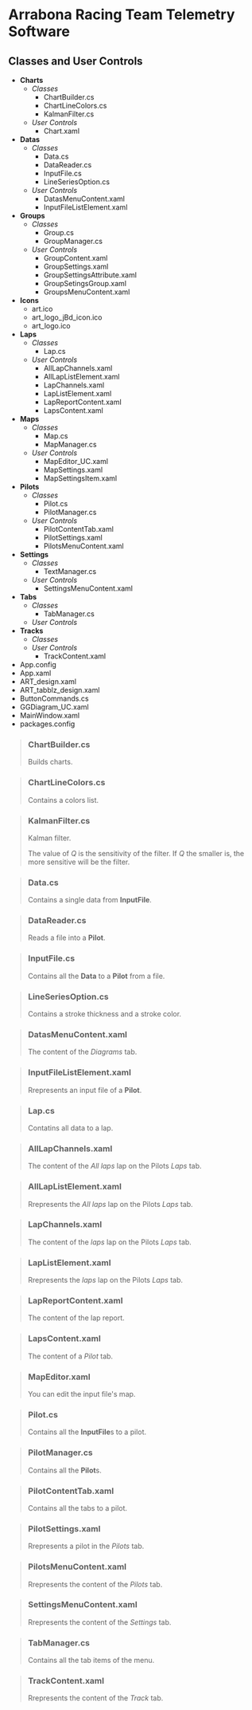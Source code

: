 # Arrabona Racing Team Telemetry Software

## Classes and User Controls

- **Charts**
  - *Classes*
    - ChartBuilder.cs
    - ChartLineColors.cs
    - KalmanFilter.cs
  - *User Controls*
    - Chart.xaml
- **Datas**
  - *Classes*
    - Data.cs
    - DataReader.cs
    - InputFile.cs
    - LineSeriesOption.cs
  - *User Controls*
    - DatasMenuContent.xaml
    - InputFileListElement.xaml
- **Groups**
  - *Classes*
    - Group.cs
    - GroupManager.cs
  - *User Controls*
    - GroupContent.xaml
    - GroupSettings.xaml
    - GroupSettingsAttribute.xaml
    - GroupSetingsGroup.xaml
    - GroupsMenuContent.xaml
- **Icons**
  - art.ico
  - art_logo_jBd_icon.ico
  - art_logo.ico
- **Laps**
  - *Classes*
    - Lap.cs
  - *User Controls*
    - AllLapChannels.xaml
    - AllLapListElement.xaml
    - LapChannels.xaml
    - LapListElement.xaml
    - LapReportContent.xaml
    - LapsContent.xaml
- **Maps**
  - *Classes*
    - Map.cs
    - MapManager.cs
  - *User Controls*
    - MapEditor_UC.xaml
    - MapSettings.xaml
    - MapSettingsItem.xaml
- **Pilots**
  - *Classes*
    - Pilot.cs
    - PilotManager.cs
  - *User Controls*
    - PilotContentTab.xaml
    - PilotSettings.xaml
    - PilotsMenuContent.xaml
- **Settings**
  - *Classes*
    - TextManager.cs
  - *User Controls*
    - SettingsMenuContent.xaml
- **Tabs**
  - *Classes*
    - TabManager.cs
  - *User Controls*
- **Tracks**
  - *Classes*
  - *User Controls*
    - TrackContent.xaml
- App.config
- App.xaml
- ART_design.xaml
- ART_tabblz_design.xaml
- ButtonCommands.cs
- GGDiagram_UC.xaml
- MainWindow.xaml
- packages.config

<!-- pagebreak -->

> ### ChartBuilder.cs
>
> Builds charts.

> ### ChartLineColors.cs
>
> Contains a colors list.

> ### KalmanFilter.cs
>
> Kalman filter.
>
> The value of *Q* is the sensitivity of the filter. If *Q* the smaller is, the more sensitive will be the filter.

> ### Data.cs
>
> Contains a single data from **InputFile**.

> ### DataReader.cs
>
> Reads a file into a **Pilot**.

> ### InputFile.cs
>
> Contains all the **Data** to a **Pilot** from a file.

> ### LineSeriesOption.cs
>
> Contains a stroke thickness and a stroke color.

> ### DatasMenuContent.xaml
>
> The content of the *Diagrams* tab.

> ### InputFileListElement.xaml
>
> Rrepresents an input file of a **Pilot**.

> ### Lap.cs
>
> Contatins all data to a lap.

> ### AllLapChannels.xaml
>
> The content of the *All laps* lap on the Pilots *Laps* tab.

> ### AllLapListElement.xaml
>
> Rrepresents the *All laps* lap on the Pilots *Laps* tab.

> ### LapChannels.xaml
>
> The content of the *laps* lap on the Pilots *Laps* tab.

> ### LapListElement.xaml
>
> Rrepresents the *laps* lap on the Pilots *Laps* tab.

> ### LapReportContent.xaml
>
> The content of the lap report.

> ### LapsContent.xaml
>
> The content of a *Pilot* tab.

> ### MapEditor.xaml
>
> You can edit the input file's map.

> ### Pilot.cs
>
> Contains all the **InputFile**s to a pilot.

> ### PilotManager.cs
>
> Contains all the **Pilot**s.

> ### PilotContentTab.xaml
>
> Contains all the tabs to a pilot.

> ### PilotSettings.xaml
>
> Rrepresents a pilot in the *Pilots* tab.

> ### PilotsMenuContent.xaml
>
> Rrepresents the content of the *Pilots* tab.

> ### SettingsMenuContent.xaml
>
> Rrepresents the content of the *Settings* tab.

> ### TabManager.cs
>
> Contains all the tab items of the menu.

> ### TrackContent.xaml
>
> Rrepresents the content of the *Track* tab.
